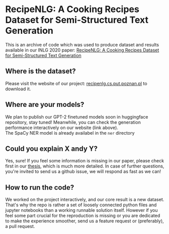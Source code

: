 # RecipeNLG: A Cooking Recipes Dataset for Semi-Structured Text Generation

This is an archive of code which was used to produce dataset and results available in our INLG 2020 paper: [RecipeNLG: A Cooking Recipes Dataset for Semi-Structured Text Generation](https://www.aclweb.org/anthology/2020.inlg-1.4.pdf)

## Where is the dataset?

Please visit the website of our project: [recipenlg.cs.put.poznan.pl](https://recipenlg.cs.put.poznan.pl/) to download it.

## Where are your models?

We plan to publish our GPT-2 finetuned models soon in huggingface repository, stay tuned! Meanwhile, you can check the generation performance interactively on our website (link above).  
The SpaCy NER model is already availabel in the `ner` directory

## Could you explain X andy Y?

Yes, sure! If you feel some information is missing in our paper, please check first in our [thesis](https://www.researchgate.net/publication/345308878_Cooking_recipes_generator_utilizing_a_deep_learning-based_language_model), which is much more detailed. In case of further questions, you're invited to send us a github issue, we will respond as fast as we can!

## How to run the code?

We worked on the project interactively, and our core result is a new dataset. That's why the repo is rather a set of loosely connected python files and jupyter notebooks than a working runnable solution itself. However if you feel some part crucial for the reproduction is missing or you are dedicated to make the experience smoother, send us a feature request or (preferably), a pull request.